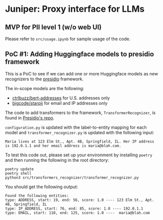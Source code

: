 # Juniper: Proxy interface for LLMs

## MVP for PII level 1 (w/o web UI)

Please refer to `src/usage.ipynb` for sample usage of the code.

## PoC #1: Adding Huggingface models to presidio framework

This is a PoC to see if we can add one or more Huggingface models as new recognizers to the [presidio](https://github.com/microsoft/presidio) framework.

The in-scope models are the following:
 - [ctrlbuzz/bert-addresses](https://huggingface.co/ctrlbuzz/bert-addresses) for U.S. addresses only
 - [bigcode/starpii](https://huggingface.co/bigcode/starpii) for email and IP addresses only

The code to add transformers to the framework, `TransformerRecognizer`, is found in [Presidio's repo](https://github.com/microsoft/presidio/tree/main/docs/samples/python/transformers_recognizer).

`configuration.py` is updated with the label-to-entity mapping for each model and `transformer_recognizer.py` is updated with the following input:
```
Maria lives at 123 Elm St., Apt. 4B, Springfield, IL. Her IP address is 192.0.1.1 and her email address is maria@blah.com.
```

To test this code out, please set up your environment by installing `poetry` and then running the following in the root directory:
```
poetry update
poetry shell
python3 src/transformers_recognizer/transformer_recognizer.py
```

You should get the following output:
```
Found the following entities:
type: ADDRESS, start: 19, end: 56, score: 1.0 ---- 123 Elm St., Apt. 4B, Springfield, IL
type: IP_ADDRESS, start: 76, end: 85, score: 1.0 ---- 192.0.1.1
type: EMAIL, start: 110, end: 125, score: 1.0 ----  maria@blah.com
```